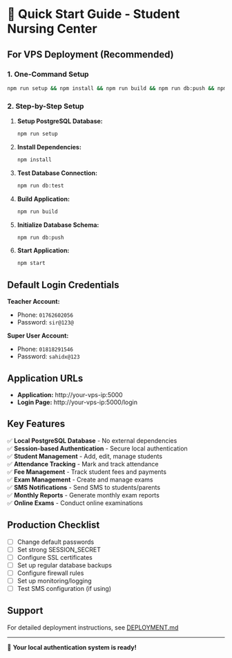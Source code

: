 # 🚀 Quick Start Guide - Student Nursing Center

## For VPS Deployment (Recommended)

### 1. One-Command Setup
```bash
npm run setup && npm install && npm run build && npm run db:push && npm start
```

### 2. Step-by-Step Setup

1. **Setup PostgreSQL Database:**
   ```bash
   npm run setup
   ```

2. **Install Dependencies:**
   ```bash
   npm install
   ```

3. **Test Database Connection:**
   ```bash
   npm run db:test
   ```

4. **Build Application:**
   ```bash
   npm run build
   ```

5. **Initialize Database Schema:**
   ```bash
   npm run db:push
   ```

6. **Start Application:**
   ```bash
   npm start
   ```

## Default Login Credentials

**Teacher Account:**
- Phone: `01762602056`
- Password: `sir@123@`

**Super User Account:**
- Phone: `01818291546`
- Password: `sahidx@123`

## Application URLs

- **Application:** http://your-vps-ip:5000
- **Login Page:** http://your-vps-ip:5000/login

## Key Features

✅ **Local PostgreSQL Database** - No external dependencies  
✅ **Session-based Authentication** - Secure local authentication  
✅ **Student Management** - Add, edit, manage students  
✅ **Attendance Tracking** - Mark and track attendance  
✅ **Fee Management** - Track student fees and payments  
✅ **Exam Management** - Create and manage exams  
✅ **SMS Notifications** - Send SMS to students/parents  
✅ **Monthly Reports** - Generate monthly exam reports  
✅ **Online Exams** - Conduct online examinations  

## Production Checklist

- [ ] Change default passwords
- [ ] Set strong SESSION_SECRET
- [ ] Configure SSL certificates
- [ ] Set up regular database backups
- [ ] Configure firewall rules
- [ ] Set up monitoring/logging
- [ ] Test SMS configuration (if using)

## Support

For detailed deployment instructions, see [DEPLOYMENT.md](./DEPLOYMENT.md)

---

🎉 **Your local authentication system is ready!**